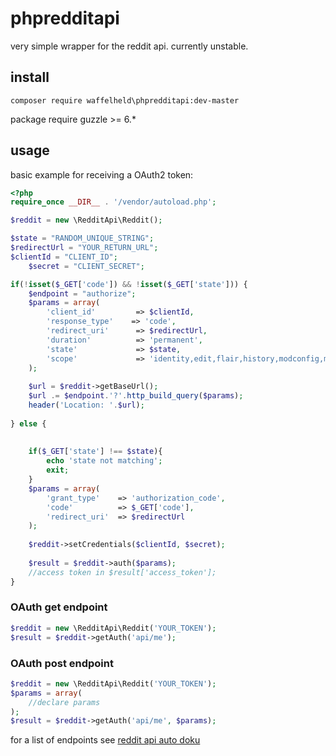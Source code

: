 # phpredditapi

very simple wrapper for the reddit api. currently unstable.

## install

```
composer require waffelheld\phpredditapi:dev-master
```

package require guzzle >= 6.*


## usage

basic example for receiving a OAuth2 token:

```php
<?php
require_once __DIR__ . '/vendor/autoload.php';

$reddit = new \RedditApi\Reddit();

$state = "RANDOM_UNIQUE_STRING";
$redirectUrl = "YOUR_RETURN_URL";
$clientId = "CLIENT_ID";
    $secret = "CLIENT_SECRET";

if(!isset($_GET['code']) && !isset($_GET['state'])) {
    $endpoint = "authorize";
    $params = array(
        'client_id'         => $clientId,
        'response_type'    => 'code',
        'redirect_uri'      => $redirectUrl,
        'duration'          => 'permanent',
        'state'             => $state,
        'scope'             => 'identity,edit,flair,history,modconfig,modflair,modlog,modposts,modwiki,mysubreddits,privatemessages,read,report,save,submit,subscribe,vote,wikiedit,wikiread'
    );
    
    $url = $reddit->getBaseUrl();
    $url .= $endpoint.'?'.http_build_query($params);
    header('Location: '.$url);
    
} else {
    
    
    if($_GET['state'] !== $state){
        echo 'state not matching';
        exit;
    }
    $params = array(
        'grant_type'    => 'authorization_code',
        'code'          => $_GET['code'],
        'redirect_uri'  => $redirectUrl
    );
    
    $reddit->setCredentials($clientId, $secret);
    
    $result = $reddit->auth($params);
    //access token in $result['access_token'];
}

```


### OAuth get endpoint

```php
$reddit = new \RedditApi\Reddit('YOUR_TOKEN');
$result = $reddit->getAuth('api/me');
```
### OAuth post endpoint

```php
$reddit = new \RedditApi\Reddit('YOUR_TOKEN');
$params = array(
    //declare params
);
$result = $reddit->getAuth('api/me', $params);
```

for a list of endpoints see [reddit api auto doku](https://www.reddit.com/dev/api/)
